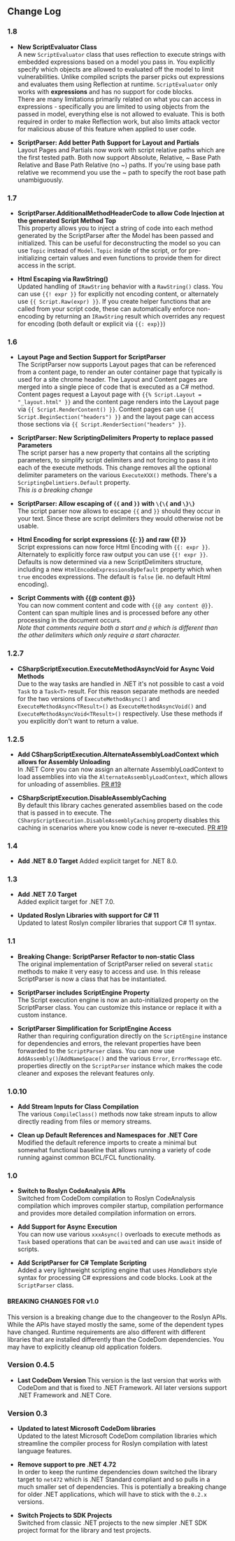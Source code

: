 ## Change Log

### 1.8

* **New ScriptEvaluator Class**  
A new `ScriptEvaluator` class that uses reflection to execute strings with embedded expressions based on a model you pass in. You explicitly specify which objects are allowed to evaluated off the model to limit vulnerabilities. Unlike compiled scripts the parser picks out expressions and evaluates them using Reflection at runtime. `ScriptEvaluator` only works with **expressions** and has no support for code blocks.   
There are many limitations primarily related on what you can access in expressions - specifically you are limited to using objects from the passed in model, everything else is not allowed to evaluate. This is both required in order to make Reflection work, but also limits attack vector for malicious abuse of this feature when applied to user code.

  
* **ScriptParser: Add better Path Support for Layout and Partials**  
Layout Pages and Partials now work with script relative paths which are the first tested path. Both now support Absolute, Relative, ~ Base Path Relative and Base Path Relative (no ~) paths. If you're using base path relative we recommend you use the ~ path to specify the root base path unambiguously.


### 1.7

* **ScriptParser.AdditionalMethodHeaderCode to allow Code Injection at the generated Script Method Top**  
This property allows you to inject a string of code into each method generated by the ScriptParser after the Model has been passed and initialized. This can be useful for deconstructing the model so you can use `Topic` instead of `Model.Topic` inside of the script, or for pre-initializing certain values and even functions to provide them for direct access in the script.

* **Html Escaping via RawString()**  
Updated handling of `IRawString` behavior with a `RawString()` class. You can use `{{! expr }}` for explicitly not encoding content, or alternately use `{{ Script.Raw(expr) }}`. If you create helper functions that are called from your script code, these can automatically enforce non-encoding by returning an `IRawString` result which overrides any request for encoding (both default or explicit via `{{: exp}}`)



### 1.6
* **Layout Page and Section Support for ScriptParser**  
The ScriptParser now supports Layout pages that can be referenced from a content page, to render an outer container page that typically is used for a site chrome header. The Layout and Content pages are merged into a single piece of code that is executed as a C# method. Content pages request a Layout page with `{{% Script.Layout = "_layout.html" }}` and the content page renders into the Layout page via `{{ Script.RenderContent() }}`. Content pages can use `{{ Script.BeginSection("headers") }}` and the layout page can access those sections via `{{ Script.RenderSection("headers" }}`.

* **ScriptParser: New ScriptingDelimiters Property to replace passed Parameters**  
The script parser has a new property that contains all the scripting parameters, to simplify script delimiters and not forcing to pass it into each of the execute methods. This change removes all the optional delimiter parameters on the various `ExecuteXXX()` methods. There's a `ScriptingDelimtiers.Default` property.  
*This is a breaking change*

* **ScriptParser: Allow escaping of `{{` and `}}` with `\{\{` and `\}\}`**  
The script parser now allows to escape `{{` and `}}` should they occur in your text. Since these are script delimiters they would otherwise not be usable.

* **Html Encoding for script expressions {{: }} and raw {{! }}**  
Script expressions can now force Html Encoding with `{{: expr }}`.  Alternately to explicitly force raw output you can use `{{! expr }}`. Defaults is now determined via a new ScriptDelimiters structure, including a new `HtmlEncodeExpressionsByDefault` property which when `true` encodes expressions. The default is `false` (ie. no default Html encoding).

* **Script Comments with {{@ content @}}**  
You can now comment content and code with `{{@ any content @}}`. Content can span multiple lines and is processed before any other processing in the document occurs.    
*Note that comments require both a start and `@` which is different than the other delimiters which only require a start character.*


### 1.2.7

* **CSharpScriptExecution.ExecuteMethodAsyncVoid for Async Void Methods**  
Due to the way tasks are handled in .NET it's not possible to cast a  void `Task` to a `Task<T>` result. For this reason separate methods are needed for the two versions of `ExecuteMethodAsync()` and `ExecuteMethodAsync<TResult>()` as `ExecuteMethodAsyncVoid()` and `ExecuteMethodAsyncVoid<TResult>()` respectively. Use these methods if you explicitly don't want to return a value.

### 1.2.5

* **Add CSharpScriptExecution.AlternateAssemblyLoadContext which allows for Assembly Unloading**  
In .NET Core you can now assign an alternate AssemblyLoadContext to load assemblies into via the `AlternateAssemblyLoadContext`, which allows for unloading of assemblies. [PR #19](https://github.com/RickStrahl/Westwind.Scripting/pull/19)

* **CSharpScriptExecution.DisableAssemblyCaching**  
By default this library caches generated assemblies based on the code that is passed in to execute. The `CSharpScriptExecution.DisableAssemblyCaching` property disables this caching in scenarios where you know code is never re-executed. [PR #19](https://github.com/RickStrahl/Westwind.Scripting/pull/19)

### 1.4

* **Add .NET 8.0 Target** 
Added explicit target for .NET 8.0.

### 1.3

* **Add .NET 7.0 Target**  
Added explicit target for .NET 7.0.

* **Updated Roslyn Libraries with support for C# 11**  
Updated to latest Roslyn compiler libraries that support C# 11 syntax.

### 1.1

* **Breaking Change: ScriptParser  Refactor to non-static Class**  
The original implementation of ScriptParser relied on several `static` methods to make it very easy to access and use. In this release ScriptParser is now a class that has be instantiated.

* **ScriptParser includes ScriptEngine Property**  
The Script execution engine is now an auto-initialized property on the ScriptParser class. You can customize this instance or replace it with a custom instance.

* **ScriptParser Simplification for ScriptEngine Access**  
Rather than requiring configuration directly on the `ScriptEngine` instance for dependencies and errors, the relevant properties have been forwarded to the `ScriptParser` class. You can now use `AddAssembly()`/`AddNameSpace()` and the various `Error`, `ErrorMessage` etc. properties directly on the `ScriptParser` instance which makes the code cleaner and exposes the relevant features only.


### 1.0.10

* **Add Stream Inputs for Class Compilation**  
The various `CompileClass()` methods now take stream inputs to allow directly reading from files or memory streams.

* **Clean up Default References and Namespaces for .NET Core**  
Modified the default reference imports to create a minimal but somewhat functional baseline that allows running a variety of code running against common BCL/FCL functionality.

### 1.0

* **Switch to Roslyn CodeAnalysis APIs**  
Switched from CodeDom compilation to Roslyn CodeAnalysis compilation which improves compiler startup, compilation performance and provides more detailed compilation information on errors.

* **Add Support for Async Execution**  
You can now use various `xxxAsync()` overloads to execute methods as `Task` based operations that can be `await`ed and can use `await` inside of scripts.

* **Add ScriptParser for C# Template Scripting**  
Added a very lightweight scripting engine that uses *Handlebars* style syntax for processing C# expressions and code blocks. Look at the `ScriptParser` class.

#### BREAKING CHANGES FOR v1.0
This version is a breaking change due to the changeover to the Roslyn APIs. While the APIs have stayed mostly the same, some of the dependent types have changed. Runtime requirements are also different with different libraries that are installed differently than the CodeDom dependencies. You may have to explicitly cleanup old application folders.

### Version 0.4.5

* **Last CodeDom Version**
This version is the last version that works with CodeDom and that is fixed to .NET Framework. All later versions support .NET Framework and .NET Core. 

### **Version 0.3**  

* **Updated to latest Microsoft CodeDom libraries**  
Updated to the latest Microsoft CodeDom compilation libraries which streamline the compiler process for Roslyn compilation with latest language features.

* **Remove support to pre .NET 4.72**  
In order to keep the runtime dependencies down switched the library target to `net472` which is .NET Standard compliant and so pulls in a much smaller set of dependencies. This is potentially a breaking change for older .NET applications, which will have to stick with the `0.2.x` versions.

* **Switch Projects to SDK Projects**  
Switched from classic .NET projects to the new simpler .NET SDK project format for the library and test projects.